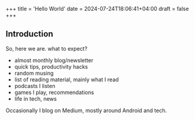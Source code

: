 +++
title = 'Hello World'
date = 2024-07-24T18:06:41+04:00
draft = false
+++

## Introduction
So, here we are. what to expect?

- almost monthly blog/newsletter
- quick tips, productivity hacks
- random musing
- list of reading material, mainly what I read
- podcasts I listen
- games I play, recommendations
- life in tech, news

Occasionally I blog on Medium, mostly around Android and tech.
